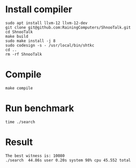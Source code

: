 # Install compiler 
```
sudo apt install llvm-12 llvm-12-dev
git clone git@github.com:RainingComputers/ShnooTalk.git
cd ShnooTalk
make build
sudo make install -j 8
sudo codesign -s - /usr/local/bin/shtkc 
cd ..
rm -rf ShnooTalk
```

# Compile
```
make compile
```

# Run benchmark
```
time ./search
```

# Result
```
The best witness is: 10080
./search  44.86s user 0.20s system 98% cpu 45.552 total
```
